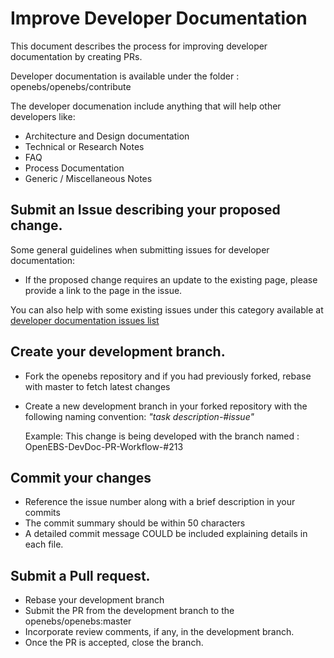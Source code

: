 # Improve Developer Documentation

This document describes the process for improving developer documentation by creating PRs.

Developer documentation is available under the folder : openebs/openebs/contribute

The developer documenation include anything that will help other developers like:
- Architecture and Design documentation
- Technical or Research Notes
- FAQ
- Process Documentation 
- Generic / Miscellaneous Notes

## Submit an Issue describing your proposed change.

Some general guidelines when submitting issues for developer documentation:
- If the proposed change requires an update to the existing page, please provide a link to the page in the issue. 

You can also help with some existing issues under this category available at [developer documentation issues list](https://github.com/openebs/openebs/labels/documentation%2Fdevel)

## Create your development branch. 

- Fork the openebs repository and if you had previously forked, rebase with master to fetch latest changes
- Create a new development branch in your forked repository with the following naming convention: *"task description-#issue"*

  Example:
     This change is being developed with the branch named : OpenEBS-DevDoc-PR-Workflow-#213

## Commit your changes
- Reference the issue number along with a brief description in your commits 
- The commit summary should be within 50 characters
- A detailed commit message COULD be included explaining details in each file. 

## Submit a Pull request. 
- Rebase your development branch 
- Submit the PR from the development branch to the openebs/openebs:master
- Incorporate review comments, if any, in the development branch. 
- Once the PR is accepted, close the branch. 


